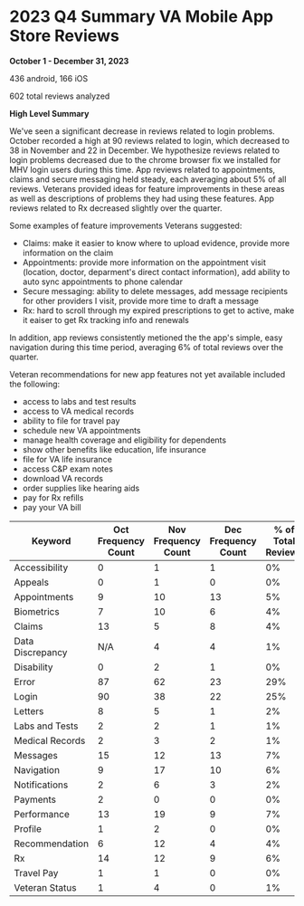 # 2023 Q4 Summary VA Mobile App Store Reviews
**October 1 - December 31, 2023**

 436 android, 166 iOS

602 total reviews analyzed

**High Level Summary**

We've seen a significant decrease in reviews related to login problems. October recorded a high at 90 reviews related to login, which decreased to 38 in November and 22 in December. We hypothesize reviews related to login problems decreased due to the chrome browser fix we installed for MHV login users during this time. App reviews related to appointments, claims and secure messaging held steady, each averaging about 5% of all reviews. Veterans provided ideas for feature improvements in these areas as well as descriptions of problems they had using these features. App reviews related to Rx decreased slightly over the quarter.  

Some examples of feature improvements Veterans suggested:
- Claims: make it easier to know where to upload evidence, provide more information on the claim
- Appointments: provide more information on the appointment visit (location, doctor, deparment's direct contact information), add ability to auto sync appointments to phone calendar
- Secure messaging: ability to delete messages, add message recipients for other providers I visit, provide more time to draft a message 
- Rx: hard to scroll through my expired prescriptions to get to active, make it eaiser to get Rx tracking info and renewals

In addition, app reviews consistently metioned the the app's simple, easy navigation during this time period, averaging 6% of total reviews over the quarter. 

Veteran recommendations for new app features not yet available included the following:
- access to labs and test results
- access to VA medical records 
- ability to file for travel pay 
- schedule new VA appointments
- manage health coverage and eligibility for dependents
- show other benefits like education, life insurance
- file for VA life insurance
- access C&P exam notes
- download VA records
- order supplies like hearing aids
- pay for Rx refills
- pay your VA bill

| Keyword          | Oct Frequency Count | Nov Frequency Count | Dec Frequency Count | % of Total Reviews | Trending Frequency |
| ---------------- | ------------------- | ------------------- | ------------------- | ------------------ | ------------------ |
| Accessibility    | 0                   | 1                   | 1                   | 0%                 | Steady             |
| Appeals          | 0                   | 1                   | 0                   | 0%                 | Steady             |
| Appointments     | 9                   | 10                  | 13                  | 5%                 | Increase           |
| Biometrics       | 7                   | 10                  | 6                   | 4%                 | Steady             |
| Claims           | 13                  | 5                   | 8                   | 4%                 | Steady             |
| Data Discrepancy | N/A                 | 4                   | 4                   | 1%                 | Steady             |
| Disability       | 0                   | 2                   | 1                   | 0%                 | Steady             |
| Error            | 87                  | 62                  | 23                  | 29%                | Decrease           |
| Login            | 90                  | 38                  | 22                  | 25%                | Decrease           |
| Letters          | 8                   | 5                   | 1                   | 2%                 | Decrease           |
| Labs and Tests   | 2                   | 2                   | 1                   | 1%                 | Steady             |
| Medical Records  | 2                   | 3                   | 2                   | 1%                 | Steady             |
| Messages         | 15                  | 12                  | 13                  | 7%                 | Steady             |
| Navigation       | 9                   | 17                  | 10                  | 6%                 | Steady             |
| Notifications    | 2                   | 6                   | 3                   | 2%                 | Decrease           |
| Payments         | 2                   | 0                   | 0                   | 0%                 | Steady             |
| Performance      | 13                  | 19                  | 9                   | 7%                 | Decrease           |
| Profile          | 1                   | 2                   | 0                   | 0%                 | Steady             |
| Recommendation   | 6                   | 12                  | 4                   | 4%                 | Decrease           |
| Rx               | 14                  | 12                  | 9                   | 6%                 | Decrease           |
| Travel Pay       | 1                   | 1                   | 0                   | 0%                 | Steady             |
| Veteran Status   | 1                   | 4                   | 0                   | 1%                 | Decrease           |

